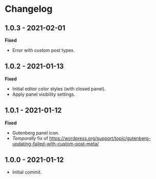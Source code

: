 # Changelog

## 1.0.3 - 2021-02-01
**Fixed**

* Error with custom post types.

## 1.0.2 - 2021-01-13
**Fixed**

* Initial editor color styles (with closed panel).
* Apply panel visibility settings.

## 1.0.1 - 2021-01-12
**Fixed**

* Gutenberg panel icon.
* _Temporally_ fix of https://wordpress.org/support/topic/gutenberg-updating-failed-with-custom-post-meta/

## 1.0.0 - 2021-01-12

* Initial commit.